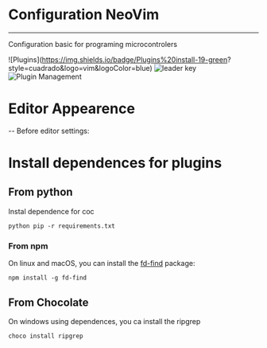 # Configuration NeoVim
---
Configuration basic for programing microcontrolers

![Plugins](https://img.shields.io/badge/Plugins%20install-19-green?        style=cuadrado&logo=vim&logoColor=blue) 
![leader key](https://img.shields.io/badge/Leader%20key-space-green?style=cuadrado&logo=vim&logoColor=blue)
![Plugin Management](https://img.shields.io/badge/Plugin%20Management-Vim%20Plug-green?style=cuadrado&logo=vim&logoColor=blue)

# Editor Appearence
--
Before editor settings:


# Install dependences for plugins

## From python

Instal dependence for coc 

```
python pip -r requirements.txt
```

### From npm

On linux and macOS, you can install the [fd-find](https://npm.im/fd-find) package:

```
npm install -g fd-find
```

## From Chocolate

On windows using dependences, you ca install the ripgrep

```
choco install ripgrep
```
